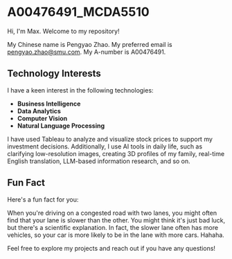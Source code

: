 # A00476491_MCDA5510

Hi, I'm Max. Welcome to my repository!

My Chinese name is Pengyao Zhao. My preferred email is [pengyao.zhao@smu.com](mailto:pengyao.zhao@smu.ca). My A-number is A00476491.

## Technology Interests

I have a keen interest in the following technologies:
- **Business Intelligence**
- **Data Analytics**
- **Computer Vision**
- **Natural Language Processing**

I have used Tableau to analyze and visualize stock prices to support my investment decisions. Additionally, I use AI tools in daily life, such as clarifying low-resolution images, creating 3D profiles of my family, real-time English translation, LLM-based information research, and so on.

## Fun Fact

Here's a fun fact for you: 

When you're driving on a congested road with two lanes, you might often find that your lane is slower than the other. You might think it's just bad luck, but there's a scientific explanation. In fact, the slower lane often has more vehicles, so your car is more likely to be in the lane with more cars. Hahaha.

Feel free to explore my projects and reach out if you have any questions!

